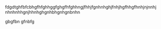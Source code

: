 fdgdtghfbfcbhgfhfghhggfghgfhfghhngjfhhjfgnhnhghjfnhjhgfhhgfhnhjnjnnhjnhnhnhhgnjhhnhghgnhbhgnhgnbnhn 


gbgfbn gfnbfg